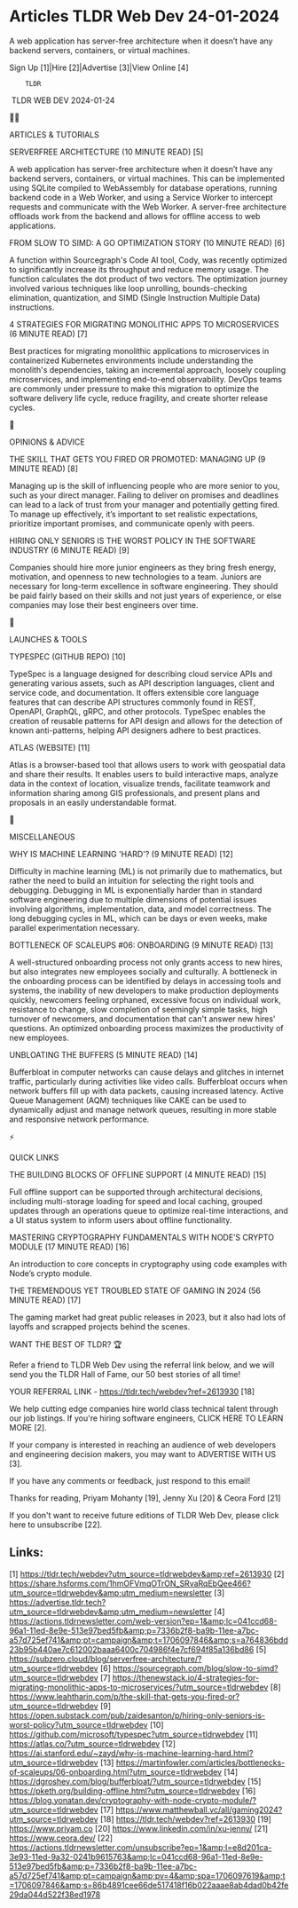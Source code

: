 # Articles TLDR Web Dev 24-01-2024

A web application has server-free architecture when it doesn’t have
any backend servers, containers, or virtual machines.  

Sign Up [1]|Hire [2]|Advertise [3]|View Online [4] 

		TLDR 

 TLDR WEB DEV 2024-01-24

🧑‍💻 

ARTICLES & TUTORIALS

 SERVERFREE ARCHITECTURE (10 MINUTE READ) [5] 

 A web application has server-free architecture when it doesn’t have
any backend servers, containers, or virtual machines. This can be
implemented using SQLite compiled to WebAssembly for database
operations, running backend code in a Web Worker, and using a Service
Worker to intercept requests and communicate with the Web Worker. A
server-free architecture offloads work from the backend and allows for
offline access to web applications. 

 FROM SLOW TO SIMD: A GO OPTIMIZATION STORY (10 MINUTE READ) [6] 

 A function within Sourcegraph's Code AI tool, Cody, was recently
optimized to significantly increase its throughput and reduce memory
usage. The function calculates the dot product of two vectors. The
optimization journey involved various techniques like loop unrolling,
bounds-checking elimination, quantization, and SIMD (Single
Instruction Multiple Data) instructions. 

 4 STRATEGIES FOR MIGRATING MONOLITHIC APPS TO MICROSERVICES (6 MINUTE
READ) [7] 

 Best practices for migrating monolithic applications to microservices
in containerized Kubernetes environments include understanding the
monolith's dependencies, taking an incremental approach, loosely
coupling microservices, and implementing end-to-end observability.
DevOps teams are commonly under pressure to make this migration to
optimize the software delivery life cycle, reduce fragility, and
create shorter release cycles. 

🧠 

OPINIONS & ADVICE

 THE SKILL THAT GETS YOU FIRED OR PROMOTED: MANAGING UP (9 MINUTE
READ) [8] 

 Managing up is the skill of influencing people who are more senior to
you, such as your direct manager. Failing to deliver on promises and
deadlines can lead to a lack of trust from your manager and
potentially getting fired. To manage up effectively, it’s important
to set realistic expectations, prioritize important promises, and
communicate openly with peers. 

 HIRING ONLY SENIORS IS THE WORST POLICY IN THE SOFTWARE INDUSTRY (6
MINUTE READ) [9] 

 Companies should hire more junior engineers as they bring fresh
energy, motivation, and openness to new technologies to a team.
Juniors are necessary for long-term excellence in software
engineering. They should be paid fairly based on their skills and not
just years of experience, or else companies may lose their best
engineers over time. 

🚀 

LAUNCHES & TOOLS

 TYPESPEC (GITHUB REPO) [10] 

 TypeSpec is a language designed for describing cloud service APIs and
generating various assets, such as API description languages, client
and service code, and documentation. It offers extensible core
language features that can describe API structures commonly found in
REST, OpenAPI, GraphQL, gRPC, and other protocols. TypeSpec enables
the creation of reusable patterns for API design and allows for the
detection of known anti-patterns, helping API designers adhere to best
practices. 

 ATLAS (WEBSITE) [11] 

 Atlas is a browser-based tool that allows users to work with
geospatial data and share their results. It enables users to build
interactive maps, analyze data in the context of location, visualize
trends, facilitate teamwork and information sharing among GIS
professionals, and present plans and proposals in an easily
understandable format. 

🎁 

MISCELLANEOUS

 WHY IS MACHINE LEARNING 'HARD'? (9 MINUTE READ) [12] 

 Difficulty in machine learning (ML) is not primarily due to
mathematics, but rather the need to build an intuition for selecting
the right tools and debugging. Debugging in ML is exponentially harder
than in standard software engineering due to multiple dimensions of
potential issues involving algorithms, implementation, data, and model
correctness. The long debugging cycles in ML, which can be days or
even weeks, make parallel experimentation necessary. 

 BOTTLENECK OF SCALEUPS #06: ONBOARDING (9 MINUTE READ) [13] 

 A well-structured onboarding process not only grants access to new
hires, but also integrates new employees socially and culturally. A
bottleneck in the onboarding process can be identified by delays in
accessing tools and systems, the inability of new developers to make
production deployments quickly, newcomers feeling orphaned, excessive
focus on individual work, resistance to change, slow completion of
seemingly simple tasks, high turnover of newcomers, and documentation
that can't answer new hires' questions. An optimized onboarding
process maximizes the productivity of new employees. 

 UNBLOATING THE BUFFERS (5 MINUTE READ) [14] 

 Bufferbloat in computer networks can cause delays and glitches in
internet traffic, particularly during activities like video calls.
Bufferbloat occurs when network buffers fill up with data packets,
causing increased latency. Active Queue Management (AQM) techniques
like CAKE can be used to dynamically adjust and manage network queues,
resulting in more stable and responsive network performance. 

⚡ 

QUICK LINKS

 THE BUILDING BLOCKS OF OFFLINE SUPPORT (4 MINUTE READ) [15] 

 Full offline support can be supported through architectural
decisions, including multi-storage loading for speed and local
caching, grouped updates through an operations queue to optimize
real-time interactions, and a UI status system to inform users about
offline functionality. 

 MASTERING CRYPTOGRAPHY FUNDAMENTALS WITH NODE’S CRYPTO MODULE (17
MINUTE READ) [16] 

 An introduction to core concepts in cryptography using code examples
with Node’s crypto module. 

 THE TREMENDOUS YET TROUBLED STATE OF GAMING IN 2024 (56 MINUTE READ)
[17] 

 The gaming market had great public releases in 2023, but it also had
lots of layoffs and scrapped projects behind the scenes. 

WANT THE BEST OF TLDR? 🏆

Refer a friend to TLDR Web Dev using the referral link below, and we
will send you the TLDR Hall of Fame, our 50 best stories of all time!

YOUR REFERRAL LINK - https://tldr.tech/webdev?ref=2613930 [18]

 We help cutting edge companies hire world class technical talent
through our job listings. If you're hiring software engineers, CLICK
HERE TO LEARN MORE [2]. 

If your company is interested in reaching an audience of web
developers and engineering decision makers, you may want to ADVERTISE
WITH US [3]. 

If you have any comments or feedback, just respond to this email! 

Thanks for reading, 
Priyam Mohanty [19], Jenny Xu [20] & Ceora Ford [21] 

If you don't want to receive future editions of TLDR Web Dev,
please click here to unsubscribe [22]. 

 

Links:
------
[1] https://tldr.tech/webdev?utm_source=tldrwebdev&amp;ref=2613930
[2] https://share.hsforms.com/1hmOFVmqOTrON_SRvaRqEbQee466?utm_source=tldrwebdev&amp;utm_medium=newsletter
[3] https://advertise.tldr.tech?utm_source=tldrwebdev&amp;utm_medium=newsletter
[4] https://actions.tldrnewsletter.com/web-version?ep=1&amp;lc=041ccd68-96a1-11ed-8e9e-513e97bed5fb&amp;p=7336b2f8-ba9b-11ee-a7bc-a57d725ef741&amp;pt=campaign&amp;t=1706097846&amp;s=a764836bdd23b95b440ae7c612002baaa6400c704986f4e7cf694f85a136bd86
[5] https://subzero.cloud/blog/serverfree-architecture/?utm_source=tldrwebdev
[6] https://sourcegraph.com/blog/slow-to-simd?utm_source=tldrwebdev
[7] https://thenewstack.io/4-strategies-for-migrating-monolithic-apps-to-microservices/?utm_source=tldrwebdev
[8] https://www.leahtharin.com/p/the-skill-that-gets-you-fired-or?utm_source=tldrwebdev
[9] https://open.substack.com/pub/zaidesanton/p/hiring-only-seniors-is-worst-policy?utm_source=tldrwebdev
[10] https://github.com/microsoft/typespec?utm_source=tldrwebdev
[11] https://atlas.co/?utm_source=tldrwebdev
[12] https://ai.stanford.edu/~zayd/why-is-machine-learning-hard.html?utm_source=tldrwebdev
[13] https://martinfowler.com/articles/bottlenecks-of-scaleups/06-onboarding.html?utm_source=tldrwebdev
[14] https://dgroshev.com/blog/bufferbloat/?utm_source=tldrwebdev
[15] https://pketh.org/building-offline.html?utm_source=tldrwebdev
[16] https://blog.yonatan.dev/cryptography-with-node-crypto-module/?utm_source=tldrwebdev
[17] https://www.matthewball.vc/all/gaming2024?utm_source=tldrwebdev
[18] https://tldr.tech/webdev?ref=2613930
[19] https://www.priyam.co
[20] https://www.linkedin.com/in/xu-jenny/
[21] https://www.ceora.dev/
[22] https://actions.tldrnewsletter.com/unsubscribe?ep=1&amp;l=e8d201ca-3e93-11ed-9a32-0241b9615763&amp;lc=041ccd68-96a1-11ed-8e9e-513e97bed5fb&amp;p=7336b2f8-ba9b-11ee-a7bc-a57d725ef741&amp;pt=campaign&amp;pv=4&amp;spa=1706097619&amp;t=1706097846&amp;s=86b4891cee66de517418f16b022aaae8ab4dad0b42fe29da044d522f38ed1978